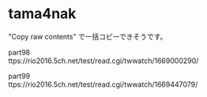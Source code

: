 # tama4nak

"Copy raw contents" で一括コピーできそうです。


part98   
ttps://rio2016.5ch.net/test/read.cgi/twwatch/1669000290/

part99    
ttps://rio2016.5ch.net/test/read.cgi/twwatch/1669447079/
